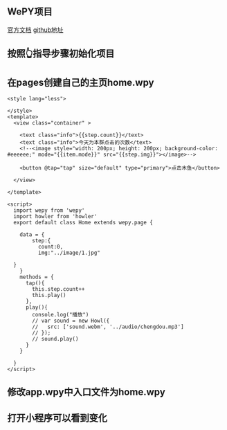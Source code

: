 ## WePY项目


[官方文档](https://tencent.github.io/wepy/)
[github地址](https://github.com/Tencent/wepy)



## 按照👆指导步骤初始化项目

## 在pages创建自己的主页home.wpy


```vue
<style lang="less">

</style>
<template>
  <view class="container" >

    <text class="info">{{step.count}}</text>
    <text class="info">今天为本群点击的次数</text>
    <!--<image style="width: 200px; height: 200px; background-color: #eeeeee;" mode="{{item.mode}}" src="{{step.img}}"></image>-->

    <button @tap="tap" size="default" type="primary">点击木鱼</button>

  </view>

</template>

<script>
  import wepy from 'wepy'
  import howler from 'howler'
  export default class Home extends wepy.page {

    data = {
        step:{
          count:0,
          img:"../image/1.jpg"

  }
    }
    methods = {
      tap(){
        this.step.count++
        this.play()
      },
      play(){
        console.log("播放")
        // var sound = new Howl({
        //   src: ['sound.webm', '../audio/chengdou.mp3']
        // });
        // sound.play()
      }
    }

  }
</script>

```

## 修改app.wpy中入口文件为home.wpy

## 打开小程序可以看到变化
